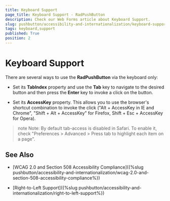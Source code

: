 ```yaml
---
title: Keyboard Support
page_title: Keyboard Support - RadPushButton
description: Check our Web Forms article about Keyboard Support.
slug: pushbutton/accessibility-and-internationalization/keyboard-support
tags: keyboard,support
published: True
position: 2
---
```


# Keyboard Support

There are several ways to use the **RadPushButton** via the keyboard only:

* Set its **TabIndex** property and use the **Tab** key to navigate to the desired button and then press the **Enter** key to invoke a click on the button.

* Set its **AccessKey** property. This allows you to use the browser's shortcut combination to invoke the click ("Alt + AccessKey in IE and Chrome", "Shift + Alt + AccessKey" for Firefox, Shift + Esc + AccessKey for Opera).

>note Note: By default tab-access is disabled in Safari. To enable it, check "Preferences > Advanced > Press tab to highlight each item on a page".

## See Also

 * [WCAG 2.0 and Section 508 Accessibility Compliance]({%slug pushbutton/accessibility-and-internationalization/wcag-2.0-and-section-508-accessibility-compliance%})

 * [Right-to-Left Support]({%slug pushbutton/accessibility-and-internationalization/right-to-left-support%})
